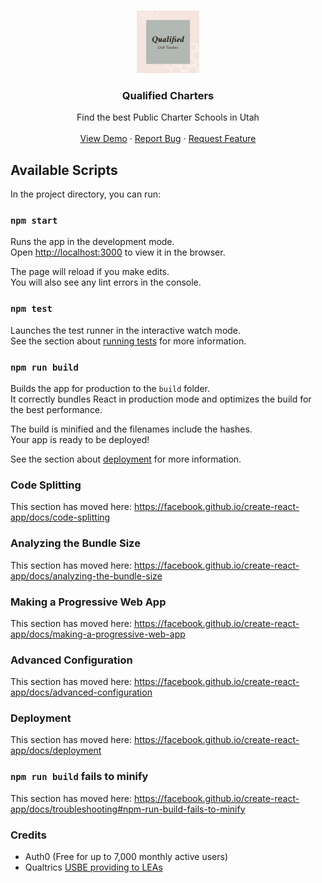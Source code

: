 <!-- PROJECT LOGO -->
<br />
<p align="center">
  <a href="https://www.qualifiedcharters.com/">
    <img src="public/Qualified.png" alt="Logo" width="100" height="100">
  </a>

  <h3 align="center">Qualified Charters</h3>

  <p align="center">
    Find the best Public Charter Schools in Utah
    <br />
    <br />
    <a href="https://www.qualifiedcharters.com/">View Demo</a>
    ·
    <a href="https://github.com/jbejar/qualified-charters/issues">Report Bug</a>
    ·
    <a href="https://github.com/jbejar/qualified-charters/issues">Request Feature</a>
  </p>
</p>

## Available Scripts

In the project directory, you can run:

### `npm start`

Runs the app in the development mode.<br />
Open [http://localhost:3000](http://localhost:3000) to view it in the browser.

The page will reload if you make edits.<br />
You will also see any lint errors in the console.

### `npm test`

Launches the test runner in the interactive watch mode.<br />
See the section about [running tests](https://facebook.github.io/create-react-app/docs/running-tests) for more information.

### `npm run build`

Builds the app for production to the `build` folder.<br />
It correctly bundles React in production mode and optimizes the build for the best performance.

The build is minified and the filenames include the hashes.<br />
Your app is ready to be deployed!

See the section about [deployment](https://facebook.github.io/create-react-app/docs/deployment) for more information.

### Code Splitting

This section has moved here: https://facebook.github.io/create-react-app/docs/code-splitting

### Analyzing the Bundle Size

This section has moved here: https://facebook.github.io/create-react-app/docs/analyzing-the-bundle-size

### Making a Progressive Web App

This section has moved here: https://facebook.github.io/create-react-app/docs/making-a-progressive-web-app

### Advanced Configuration

This section has moved here: https://facebook.github.io/create-react-app/docs/advanced-configuration

### Deployment

This section has moved here: https://facebook.github.io/create-react-app/docs/deployment

### `npm run build` fails to minify

This section has moved here: https://facebook.github.io/create-react-app/docs/troubleshooting#npm-run-build-fails-to-minify

### Credits
- Auth0 (Free for up to 7,000 monthly active users)
- Qualtrics [USBE providing to LEAs](https://le.utah.gov/interim/2020/pdf/00000722.pdf)
